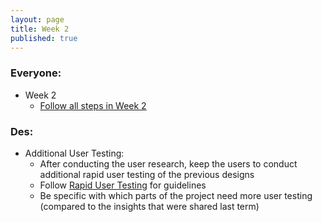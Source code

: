 ```yaml
---
layout: page
title: Week 2
published: true
---
```


### Everyone:
  * Week 2
    *   [Follow all steps in Week 2](../week02/)

### Des:
* Additional User Testing:
  *   After conducting the user research, keep the users to conduct additional rapid user testing of the previous designs
    * Follow [Rapid User Testing](../week05/rapid-user-testing) for guidelines
    * Be specific with which parts of the project need more user testing (compared to the insights that were shared last term)
